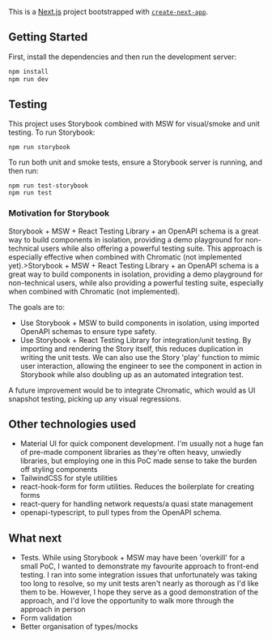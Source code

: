 This is a [Next.js](https://nextjs.org/) project bootstrapped with [`create-next-app`](https://github.com/vercel/next.js/tree/canary/packages/create-next-app).

## Getting Started

First, install the dependencies and then run the development server:

```bash
npm install
npm run dev

```

## Testing

This project uses Storybook combined with MSW for visual/smoke and unit testing. To run Storybook:

```
npm run storybook
```

To run both unit and smoke tests, ensure a Storybook server is running, and then run:

```
npm run test-storybook
npm run test
```

### Motivation for Storybook

Storybook + MSW + React Testing Library + an OpenAPI schema is a great way to build components in isolation, providing a demo playground for non-technical users while also offering a powerful testing suite. This approach is especially effective when combined with Chromatic (not implemented yet).>Storybook + MSW + React Testing Library + an OpenAPI schema is a great way to build components in isolation, providing a demo playground for non-technical users, while also providing a powerful testing suite, especially when combined with Chromatic (not implemented).

The goals are to:

- Use Storybook + MSW to build components in isolation, using imported OpenAPI schemas to ensure type safety.
- Use Storybook + React Testing Library for integration/unit testing. By importing and rendering the Story itself, this reduces duplication in writing the unit tests. We can also use the Story 'play' function to mimic user interaction, allowing the engineer to see the component in action in Storybook while also doubling up as an automated integration test.

A future improvement would be to integrate Chromatic, which would as UI snapshot testing, picking up any visual regressions.

## Other technologies used

- Material UI for quick component development. I'm usually not a huge fan of pre-made component libraries as they're often heavy, unwiedly libraries, but employing one in this PoC made sense to take the burden off styling components
- TailwindCSS for style utilities
- react-hook-form for form utilities. Reduces the boilerplate for creating forms
- react-query for handling network requests/a quasi state management
- openapi-typescript, to pull types from the OpenAPI schema.

## What next

- Tests. While using Storybook + MSW may have been 'overkill' for a small PoC, I wanted to demonstrate my favourite approach to front-end testing. I ran into some integration issues that unfortunately was taking too long to resolve, so my unit tests aren't nearly as thorough as I'd like them to be. However, I hope they serve as a good demonstration of the approach, and I'd love the opportunity to walk more through the approach in person
- Form validation
- Better organisation of types/mocks
